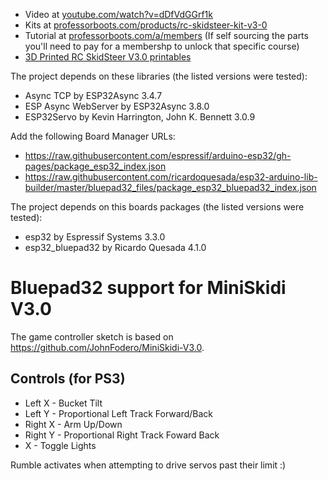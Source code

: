 * Video at [youtube.com/watch?v=dDfVdGGrf1k](https://www.youtube.com/watch?v=dDfVdGGrf1k)
* Kits at [professorboots.com/products/rc-skidsteer-kit-v3-0](https://professorboots.com/products/rc-skidsteer-kit-v3-0?utm_medium=product_shelf)
* Tutorial at [professorboots.com/a/members](https://professorboots.com/a/members) (If self sourcing the parts you'll need to pay for a membershp to unlock that specific course)
* [3D Printed RC SkidSteer V3.0 printables](https://www.printables.com/de/model/721244-3d-printed-rc-skidsteer-v30)

The project depends on these libraries (the listed versions were tested):

* Async TCP by ESP32Async 3.4.7
* ESP Async WebServer by ESP32Async 3.8.0
* ESP32Servo by Kevin Harrington, John K. Bennett 3.0.9

Add the following Board Manager URLs:
* https://raw.githubusercontent.com/espressif/arduino-esp32/gh-pages/package_esp32_index.json
* https://raw.githubusercontent.com/ricardoquesada/esp32-arduino-lib-builder/master/bluepad32_files/package_esp32_bluepad32_index.json

The project depends on this boards packages (the listed versions were tested):

* esp32 by Espressif Systems 3.3.0
* esp32_bluepad32 by Ricardo Quesada 4.1.0

# Bluepad32 support for MiniSkidi V3.0

The game controller sketch is based on https://github.com/JohnFodero/MiniSkidi-V3.0. 

## Controls (for PS3)
 * Left X - Bucket Tilt
 * Left Y - Proportional Left Track Forward/Back
 * Right X - Arm Up/Down
 * Right Y - Proportional Right Track Foward Back
 * X - Toggle Lights

 Rumble activates when attempting to drive servos past their limit :) 
